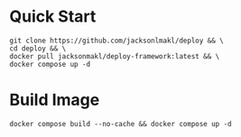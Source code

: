 # Quick Start
```
git clone https://github.com/jacksonlmakl/deploy && \
cd deploy && \
docker pull jacksonmakl/deploy-framework:latest && \
docker compose up -d
 ```
# Build Image
```
docker compose build --no-cache && docker compose up -d
```
